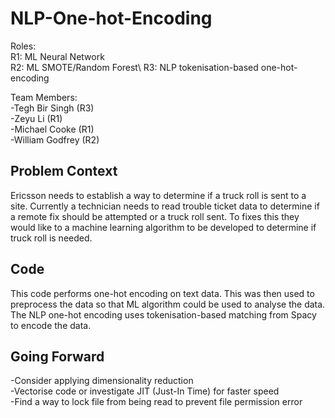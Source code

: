 # NLP-One-hot-Encoding

Roles:\
R1: ML Neural Network\
R2: ML SMOTE\/Random Forest\ 
R3: NLP tokenisation-based one-hot-encoding

Team Members:\
-Tegh Bir Singh (R3)\
-Zeyu Li (R1)\
-Michael Cooke (R1)\
-William Godfrey (R2)

## Problem Context

Ericsson needs to establish a way to determine if a truck roll is sent to a site. 
Currently a technician needs to read trouble ticket data to determine if a remote fix should be attempted or a truck roll sent. 
To fixes this they would like to a machine learning algorithm to be developed to determine if truck roll is needed. 

## Code

This code performs one-hot encoding on text data. This was then used to preprocess the data so that ML algorithm could be used to analyse the data. 
The NLP one-hot encoding uses tokenisation-based matching from Spacy to encode the data.

## Going Forward
-Consider applying dimensionality reduction\
-Vectorise code or investigate JIT (Just-In Time) for faster speed\
-Find a way to lock file from being read to prevent file permission error
